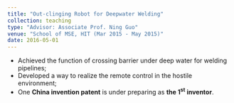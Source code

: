 ```yaml
---
title: "Out-clinging Robot for Deepwater Welding"
collection: teaching
type: "Advisor: Associate Prof. Ning Guo"
venue: "School of MSE, HIT (Mar 2015 - May 2015)"
date: 2016-05-01
---
```


*	Achieved the function of crossing barrier under deep water for welding pipelines;     
*	Developed a way to realize the remote control in the hostile environment;     
*	One **China invention patent** is under preparing as **the 1<sup>st</sup> inventor**.
